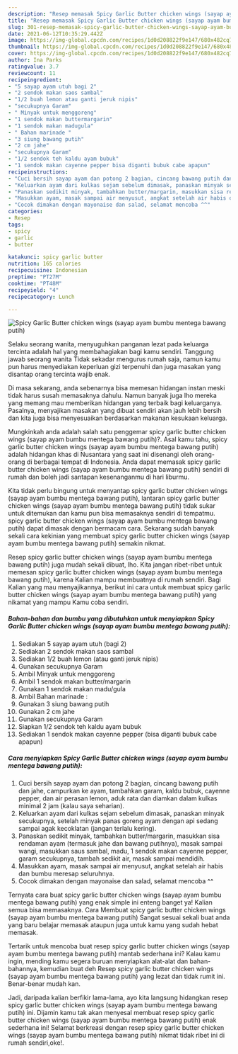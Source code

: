 ```yaml
---
description: "Resep memasak Spicy Garlic Butter chicken wings (sayap ayam bumbu mentega bawang putih) yang lezat dan Mudah Dibuat"
title: "Resep memasak Spicy Garlic Butter chicken wings (sayap ayam bumbu mentega bawang putih) yang lezat dan Mudah Dibuat"
slug: 301-resep-memasak-spicy-garlic-butter-chicken-wings-sayap-ayam-bumbu-mentega-bawang-putih-yang-lezat-dan-mudah-dibuat
date: 2021-06-12T10:35:29.442Z
image: https://img-global.cpcdn.com/recipes/1d0d208822f9e147/680x482cq70/spicy-garlic-butter-chicken-wings-sayap-ayam-bumbu-mentega-bawang-putih-foto-resep-utama.jpg
thumbnail: https://img-global.cpcdn.com/recipes/1d0d208822f9e147/680x482cq70/spicy-garlic-butter-chicken-wings-sayap-ayam-bumbu-mentega-bawang-putih-foto-resep-utama.jpg
cover: https://img-global.cpcdn.com/recipes/1d0d208822f9e147/680x482cq70/spicy-garlic-butter-chicken-wings-sayap-ayam-bumbu-mentega-bawang-putih-foto-resep-utama.jpg
author: Ina Parks
ratingvalue: 3.7
reviewcount: 11
recipeingredient:
- "5 sayap ayam utuh bagi 2"
- "2 sendok makan saos sambal"
- "1/2 buah lemon atau ganti jeruk nipis"
- "secukupnya Garam"
- " Minyak untuk menggoreng"
- "1 sendok makan buttermargarin"
- "1 sendok makan madugula"
- " Bahan marinade "
- "3 siung bawang putih"
- "2 cm jahe"
- "secukupnya Garam"
- "1/2 sendok teh kaldu ayam bubuk"
- "1 sendok makan cayenne pepper bisa diganti bubuk cabe apapun"
recipeinstructions:
- "Cuci bersih sayap ayam dan potong 2 bagian, cincang bawang putih dan jahe, campurkan ke ayam, tambahkan garam, kaldu bubuk, cayenne pepper, dan air perasan lemon, aduk rata dan diamkan dalam kulkas minimal 2 jam (kalau saya seharian)."
- "Keluarkan ayam dari kulkas sejam sebelum dimasak, panaskan minyak secukupnya, setelah minyak panas goreng ayam dengan api sedang sampai agak kecoklatan (jangan terlalu kering)."
- "Panaskan sedikit minyak, tambahkan butter/margarin, masukkan sisa rendaman ayam (termasuk jahe dan bawang putihnya), masak sampai wangi, masukkan saus sambal, madu, 1 sendok makan cayenne pepper, garam secukupnya, tambah sedikit air, masak sampai mendidih."
- "Masukkan ayam, masak sampai air menyusut, angkat setelah air habis dan bumbu meresap seluruhnya."
- "Cocok dimakan dengan mayonaise dan salad, selamat mencoba ^^"
categories:
- Resep
tags:
- spicy
- garlic
- butter

katakunci: spicy garlic butter 
nutrition: 165 calories
recipecuisine: Indonesian
preptime: "PT27M"
cooktime: "PT48M"
recipeyield: "4"
recipecategory: Lunch

---
```



![Spicy Garlic Butter chicken wings (sayap ayam bumbu mentega bawang putih)](https://img-global.cpcdn.com/recipes/1d0d208822f9e147/680x482cq70/spicy-garlic-butter-chicken-wings-sayap-ayam-bumbu-mentega-bawang-putih-foto-resep-utama.jpg)

Selaku seorang wanita, menyuguhkan panganan lezat pada keluarga tercinta adalah hal yang membahagiakan bagi kamu sendiri. Tanggung jawab seorang  wanita Tidak sekadar mengurus rumah saja, namun kamu pun harus menyediakan keperluan gizi terpenuhi dan juga masakan yang disantap orang tercinta wajib enak.

Di masa  sekarang, anda sebenarnya bisa memesan hidangan instan meski tidak harus susah memasaknya dahulu. Namun banyak juga lho mereka yang memang mau memberikan hidangan yang terbaik bagi keluarganya. Pasalnya, menyajikan masakan yang dibuat sendiri akan jauh lebih bersih dan kita juga bisa menyesuaikan berdasarkan makanan kesukaan keluarga. 



Mungkinkah anda adalah salah satu penggemar spicy garlic butter chicken wings (sayap ayam bumbu mentega bawang putih)?. Asal kamu tahu, spicy garlic butter chicken wings (sayap ayam bumbu mentega bawang putih) adalah hidangan khas di Nusantara yang saat ini disenangi oleh orang-orang di berbagai tempat di Indonesia. Anda dapat memasak spicy garlic butter chicken wings (sayap ayam bumbu mentega bawang putih) sendiri di rumah dan boleh jadi santapan kesenanganmu di hari liburmu.

Kita tidak perlu bingung untuk menyantap spicy garlic butter chicken wings (sayap ayam bumbu mentega bawang putih), lantaran spicy garlic butter chicken wings (sayap ayam bumbu mentega bawang putih) tidak sukar untuk ditemukan dan kamu pun bisa memasaknya sendiri di tempatmu. spicy garlic butter chicken wings (sayap ayam bumbu mentega bawang putih) dapat dimasak dengan bermacam cara. Sekarang sudah banyak sekali cara kekinian yang membuat spicy garlic butter chicken wings (sayap ayam bumbu mentega bawang putih) semakin nikmat.

Resep spicy garlic butter chicken wings (sayap ayam bumbu mentega bawang putih) juga mudah sekali dibuat, lho. Kita jangan ribet-ribet untuk memesan spicy garlic butter chicken wings (sayap ayam bumbu mentega bawang putih), karena Kalian mampu membuatnya di rumah sendiri. Bagi Kalian yang mau menyajikannya, berikut ini cara untuk membuat spicy garlic butter chicken wings (sayap ayam bumbu mentega bawang putih) yang nikamat yang mampu Kamu coba sendiri.

<!--inarticleads1-->

##### Bahan-bahan dan bumbu yang dibutuhkan untuk menyiapkan Spicy Garlic Butter chicken wings (sayap ayam bumbu mentega bawang putih):

1. Sediakan 5 sayap ayam utuh (bagi 2)
1. Sediakan 2 sendok makan saos sambal
1. Sediakan 1/2 buah lemon (atau ganti jeruk nipis)
1. Gunakan secukupnya Garam
1. Ambil  Minyak untuk menggoreng
1. Ambil 1 sendok makan butter/margarin
1. Gunakan 1 sendok makan madu/gula
1. Ambil  Bahan marinade :
1. Gunakan 3 siung bawang putih
1. Gunakan 2 cm jahe
1. Gunakan secukupnya Garam
1. Siapkan 1/2 sendok teh kaldu ayam bubuk
1. Sediakan 1 sendok makan cayenne pepper (bisa diganti bubuk cabe apapun)




<!--inarticleads2-->

##### Cara menyiapkan Spicy Garlic Butter chicken wings (sayap ayam bumbu mentega bawang putih):

1. Cuci bersih sayap ayam dan potong 2 bagian, cincang bawang putih dan jahe, campurkan ke ayam, tambahkan garam, kaldu bubuk, cayenne pepper, dan air perasan lemon, aduk rata dan diamkan dalam kulkas minimal 2 jam (kalau saya seharian).
1. Keluarkan ayam dari kulkas sejam sebelum dimasak, panaskan minyak secukupnya, setelah minyak panas goreng ayam dengan api sedang sampai agak kecoklatan (jangan terlalu kering).
1. Panaskan sedikit minyak, tambahkan butter/margarin, masukkan sisa rendaman ayam (termasuk jahe dan bawang putihnya), masak sampai wangi, masukkan saus sambal, madu, 1 sendok makan cayenne pepper, garam secukupnya, tambah sedikit air, masak sampai mendidih.
1. Masukkan ayam, masak sampai air menyusut, angkat setelah air habis dan bumbu meresap seluruhnya.
1. Cocok dimakan dengan mayonaise dan salad, selamat mencoba ^^




Ternyata cara buat spicy garlic butter chicken wings (sayap ayam bumbu mentega bawang putih) yang enak simple ini enteng banget ya! Kalian semua bisa memasaknya. Cara Membuat spicy garlic butter chicken wings (sayap ayam bumbu mentega bawang putih) Sangat sesuai sekali buat anda yang baru belajar memasak ataupun juga untuk kamu yang sudah hebat memasak.

Tertarik untuk mencoba buat resep spicy garlic butter chicken wings (sayap ayam bumbu mentega bawang putih) mantab sederhana ini? Kalau kamu ingin, mending kamu segera buruan menyiapkan alat-alat dan bahan-bahannya, kemudian buat deh Resep spicy garlic butter chicken wings (sayap ayam bumbu mentega bawang putih) yang lezat dan tidak rumit ini. Benar-benar mudah kan. 

Jadi, daripada kalian berfikir lama-lama, ayo kita langsung hidangkan resep spicy garlic butter chicken wings (sayap ayam bumbu mentega bawang putih) ini. Dijamin kamu tak akan menyesal membuat resep spicy garlic butter chicken wings (sayap ayam bumbu mentega bawang putih) enak sederhana ini! Selamat berkreasi dengan resep spicy garlic butter chicken wings (sayap ayam bumbu mentega bawang putih) nikmat tidak ribet ini di rumah sendiri,oke!.

